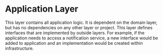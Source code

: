 ﻿# Application Layer

This layer contains all application logic. It is dependent on the domain layer, but has no dependencies on any other layer or project.
This layer defines interfaces that are implemented by outside layers. 
For example, if the application needs to access a notification service, a new interface would be added to application and an implementation would be created within infrastructure.
